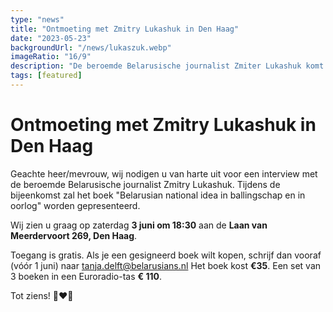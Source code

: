 ```yaml
---
type: "news"
title: "Ontmoeting met Zmitry Lukashuk in Den Haag"
date: "2023-05-23"
backgroundUrl: "/news/lukaszuk.webp"
imageRatio: "16/9"
description: "De beroemde Belarusische journalist Zmiter Lukashuk komt op 3 juni naar Den Haag. Tijdens de bijeenkomst zal het boek «Belarusian national idea in ballingschap en in oorlog» worden gepresenteerd"
tags: [featured]
---
```


# Ontmoeting met Zmitry Lukashuk in Den Haag

Geachte heer/mevrouw, wij nodigen u van harte uit voor een interview met de beroemde Belarusische journalist Zmitry Lukashuk. Tijdens de bijeenkomst zal het boek "Belarusian national idea in ballingschap en in oorlog" worden gepresenteerd.

Wij zien u graag op zaterdag **3 juni om 18:30** aan de **Laan van Meerdervoort 269, Den Haag**.

Toegang is gratis. Als je een gesigneerd boek wilt kopen, schrijf dan vooraf (vóór 1 juni) naar [tanja.delft@belarusians.nl](mailto:tanja.delft@belarusians.nl)
Het boek kost **€35**.
Een set van 3 boeken in een Euroradio-tas **€ 110**.

Tot ziens! 🤍❤️🤍